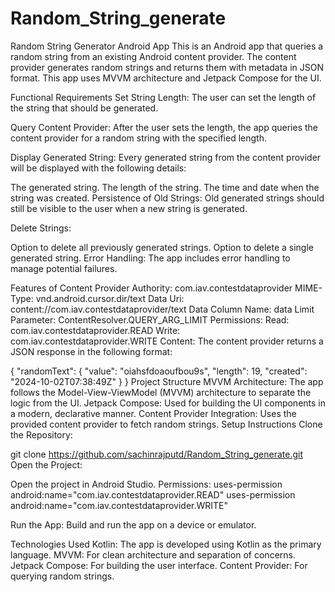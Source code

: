 # Random_String_generate



Random String Generator Android App
This is an Android app that queries a random string from an existing Android content provider. The content provider generates random strings and returns them with metadata in JSON format. This app uses MVVM architecture and Jetpack Compose for the UI.

Functional Requirements
Set String Length:
The user can set the length of the string that should be generated.

Query Content Provider:
After the user sets the length, the app queries the content provider for a random string with the specified length.

Display Generated String:
Every generated string from the content provider will be displayed with the following details:

The generated string.
The length of the string.
The time and date when the string was created.
Persistence of Old Strings:
Old generated strings should still be visible to the user when a new string is generated.

Delete Strings:

Option to delete all previously generated strings.
Option to delete a single generated string.
Error Handling:
The app includes error handling to manage potential failures.

Features of Content Provider
Authority: com.iav.contestdataprovider
MIME-Type: vnd.android.cursor.dir/text
Data Uri: content://com.iav.contestdataprovider/text
Data Column Name: data
Limit Parameter: ContentResolver.QUERY_ARG_LIMIT
Permissions:
Read: com.iav.contestdataprovider.READ
Write: com.iav.contestdataprovider.WRITE
Content: The content provider returns a JSON response in the following format:

{
  "randomText": {
    "value": "oiahsfdoaoufbou9s",
    "length": 19,
    "created": "2024-10-02T07:38:49Z"
  }
}
Project Structure
MVVM Architecture: The app follows the Model-View-ViewModel (MVVM) architecture to separate the logic from the UI.
Jetpack Compose: Used for building the UI components in a modern, declarative manner.
Content Provider Integration: Uses the provided content provider to fetch random strings.
Setup Instructions
Clone the Repository:

git clone https://github.com/sachinrajputd/Random_String_generate.git
Open the Project:

Open the project in Android Studio.
Permissions:
 uses-permission android:name="com.iav.contestdataprovider.READ" 
 uses-permission android:name="com.iav.contestdataprovider.WRITE"

Run the App:
Build and run the app on a device or emulator.

Technologies Used
Kotlin: The app is developed using Kotlin as the primary language.
MVVM: For clean architecture and separation of concerns.
Jetpack Compose: For building the user interface.
Content Provider: For querying random strings.
